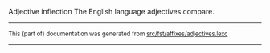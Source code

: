 Adjective inflection
The English language adjectives compare.

* * *

<small>This (part of) documentation was generated from [src/fst/affixes/adjectives.lexc](https://github.com/giellalt/lang-eng/blob/main/src/fst/affixes/adjectives.lexc)</small>

---

